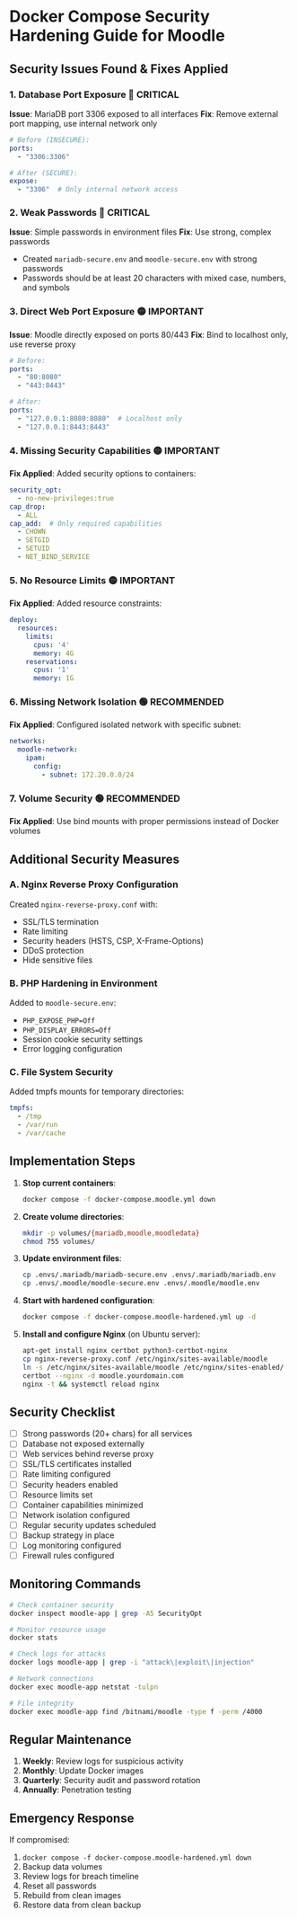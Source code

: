 # Docker Compose Security Hardening Guide for Moodle

## Security Issues Found & Fixes Applied

### 1. **Database Port Exposure** 🔴 CRITICAL
**Issue**: MariaDB port 3306 exposed to all interfaces
**Fix**: Remove external port mapping, use internal network only
```yaml
# Before (INSECURE):
ports:
  - "3306:3306"

# After (SECURE):
expose:
  - "3306"  # Only internal network access
```

### 2. **Weak Passwords** 🔴 CRITICAL
**Issue**: Simple passwords in environment files
**Fix**: Use strong, complex passwords
- Created `mariadb-secure.env` and `moodle-secure.env` with strong passwords
- Passwords should be at least 20 characters with mixed case, numbers, and symbols

### 3. **Direct Web Port Exposure** 🟡 IMPORTANT
**Issue**: Moodle directly exposed on ports 80/443
**Fix**: Bind to localhost only, use reverse proxy
```yaml
# Before:
ports:
  - "80:8080"
  - "443:8443"

# After:
ports:
  - "127.0.0.1:8080:8080"  # Localhost only
  - "127.0.0.1:8443:8443"
```

### 4. **Missing Security Capabilities** 🟡 IMPORTANT
**Fix Applied**: Added security options to containers:
```yaml
security_opt:
  - no-new-privileges:true
cap_drop:
  - ALL
cap_add:  # Only required capabilities
  - CHOWN
  - SETGID
  - SETUID
  - NET_BIND_SERVICE
```

### 5. **No Resource Limits** 🟡 IMPORTANT
**Fix Applied**: Added resource constraints:
```yaml
deploy:
  resources:
    limits:
      cpus: '4'
      memory: 4G
    reservations:
      cpus: '1'
      memory: 1G
```

### 6. **Missing Network Isolation** 🟢 RECOMMENDED
**Fix Applied**: Configured isolated network with specific subnet:
```yaml
networks:
  moodle-network:
    ipam:
      config:
        - subnet: 172.20.0.0/24
```

### 7. **Volume Security** 🟢 RECOMMENDED
**Fix Applied**: Use bind mounts with proper permissions instead of Docker volumes

## Additional Security Measures

### A. Nginx Reverse Proxy Configuration
Created `nginx-reverse-proxy.conf` with:
- SSL/TLS termination
- Rate limiting
- Security headers (HSTS, CSP, X-Frame-Options)
- DDoS protection
- Hide sensitive files

### B. PHP Hardening in Environment
Added to `moodle-secure.env`:
- `PHP_EXPOSE_PHP=Off`
- `PHP_DISPLAY_ERRORS=Off`
- Session cookie security settings
- Error logging configuration

### C. File System Security
Added tmpfs mounts for temporary directories:
```yaml
tmpfs:
  - /tmp
  - /var/run
  - /var/cache
```

## Implementation Steps

1. **Stop current containers**:
   ```bash
   docker compose -f docker-compose.moodle.yml down
   ```

2. **Create volume directories**:
   ```bash
   mkdir -p volumes/{mariadb,moodle,moodledata}
   chmod 755 volumes/
   ```

3. **Update environment files**:
   ```bash
   cp .envs/.mariadb/mariadb-secure.env .envs/.mariadb/mariadb.env
   cp .envs/.moodle/moodle-secure.env .envs/.moodle/moodle.env
   ```

4. **Start with hardened configuration**:
   ```bash
   docker compose -f docker-compose.moodle-hardened.yml up -d
   ```

5. **Install and configure Nginx** (on Ubuntu server):
   ```bash
   apt-get install nginx certbot python3-certbot-nginx
   cp nginx-reverse-proxy.conf /etc/nginx/sites-available/moodle
   ln -s /etc/nginx/sites-available/moodle /etc/nginx/sites-enabled/
   certbot --nginx -d moodle.yourdomain.com
   nginx -t && systemctl reload nginx
   ```

## Security Checklist

- [ ] Strong passwords (20+ chars) for all services
- [ ] Database not exposed externally
- [ ] Web services behind reverse proxy
- [ ] SSL/TLS certificates installed
- [ ] Rate limiting configured
- [ ] Security headers enabled
- [ ] Resource limits set
- [ ] Container capabilities minimized
- [ ] Network isolation configured
- [ ] Regular security updates scheduled
- [ ] Backup strategy in place
- [ ] Log monitoring configured
- [ ] Firewall rules configured

## Monitoring Commands

```bash
# Check container security
docker inspect moodle-app | grep -A5 SecurityOpt

# Monitor resource usage
docker stats

# Check logs for attacks
docker logs moodle-app | grep -i "attack\|exploit\|injection"

# Network connections
docker exec moodle-app netstat -tulpn

# File integrity
docker exec moodle-app find /bitnami/moodle -type f -perm /4000
```

## Regular Maintenance

1. **Weekly**: Review logs for suspicious activity
2. **Monthly**: Update Docker images
3. **Quarterly**: Security audit and password rotation
4. **Annually**: Penetration testing

## Emergency Response

If compromised:
1. `docker compose -f docker-compose.moodle-hardened.yml down`
2. Backup data volumes
3. Review logs for breach timeline
4. Reset all passwords
5. Rebuild from clean images
6. Restore data from clean backup